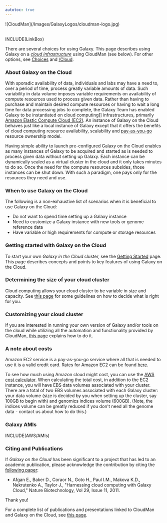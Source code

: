```yaml
---
autotoc: true
---
```

<div class='center'>![CloudMan](/Images/GalaxyLogos/cloudman-logo.jpg)</div>

<br />

INCLUDE(LinkBox)

There are several choices for using Galaxy.  This page describes using Galaxy on a *[cloud infrastructure](https://www.tcnp3.com/home/cloud-technology/what-is-cloud-computing-infographic/)* using CloudMan (see below). For other options, see [Choices](/BigPicture/Choices) and [/Cloud](/Cloud).

### About Galaxy on the Cloud
With sporadic availability of data, individuals and labs may have a need to, over a period of time, process greatly variable amounts of data. Such variability in data volume imposes variable requirements on availability of compute resources used to process given data. Rather than having to purchase and maintain desired compute resources or having to wait a long time for data processing jobs to complete, the Galaxy Team has enabled Galaxy to be instantiated on cloud computing]] infrastructures, primarily [Amazon Elastic Compute Cloud (EC2)](http://aws.amazon.com/ec2/). An instance of Galaxy on the Cloud behaves just like a local instance of Galaxy except that it offers the benefits of cloud computing resource availability, scalability and [pay-as-you-go](http://en.wikipedia.org/wiki/Cloud_computing#Economics) resource ownership model. 

Having simple ability to launch pre-configured Galaxy on the Cloud enables as many instances of Galaxy to be acquired and started as is needed to process given data without setting up Galaxy. Each instance can be dynamically scaled as a virtual cluster in the cloud and it only takes minutes to do so. Once the need for the compute resources subsides, those instances can be shut down. With such a paradigm, one pays only for the resources they need and use. 

### When to use Galaxy on the Cloud
The following is a non-exhaustive list of scenarios when it is beneficial to use Galaxy on the Cloud:
* Do not want to spend time setting up a Galaxy instance
* Need to customize a Galaxy instance with new tools or genome reference data
* Have variable or high requirements for compute or storage resources

### Getting started with Galaxy on the Cloud
To start your own *Galaxy in the Cloud* cluster, see the [Getting Started](/CloudMan/GettingStarted) page. This page describes concepts and points to key features of using Galaxy on the Cloud.

### Determining the size of your cloud cluster
Cloud computing allows your cloud cluster to be variable in size and capacity. See [this page](/CloudMan/CapacityPlanning) for some guidelines on how to decide what is right for you.

### Customizing your cloud cluster
If you are interested in running your own version of Galaxy and/or tools on the cloud while utilizing all the automation and functionality provided by CloudMan, [this page](/CloudMan/CustomizeGalaxyCloud) explains how to do it.

### A note about costs
Amazon EC2 service is a pay-as-you-go service where all that is needed to use it is a valid credit card. Rates for Amazon EC2 can be found [here](http://aws.amazon.com/ec2/pricing/).

To see how much using Amazon cloud might cost, you can use the [AWS cost calculator](http://calculator.s3.amazonaws.com/calc5.html). When calculating the total cost, in addition to the EC2 instance, you will have EBS data volumes associated with your cluster. There are a total of two EBS volumes associated with each Galaxy cluster: your data volume (size is decided by you when setting up the cluster, say 100GB to begin with) and genomics indices volume (600GB). (Note, the indices volume can be greatly reduced if you don't need all the genome data - contact us about how to do this.)

### Galaxy AMIs

INCLUDE(AWS/AMIs)

### Citing and Publications
If *Galaxy on the Cloud* has been significant to a project that has led to an academic publication, please acknowledge the contribution by citing the [following paper](http://www.nature.com/nbt/journal/v29/n11/full/nbt.2028.html):

* Afgan E., Baker D., Coraor N., Goto H., Paul I.M., Makova K.D., Nekrutenko A., Taylor J., "Harnessing cloud computing with Galaxy Cloud," Nature Biotechnology, Vol 29, Issue 11, 2011.

Thank you!

For a complete list of publications and presentations linked to CloudMan and Galaxy on the Cloud, see [this page](http://cloudman.irb.hr/publications).
